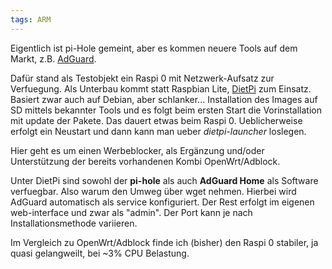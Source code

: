 ```yaml
---
tags: ARM
---
```

Eigentlich ist pi-Hole gemeint, aber es kommen neuere Tools auf dem Markt, z.B. [AdGuard](https://adguard.com/de/adguard-home/overview.html).

Dafür stand als Testobjekt ein Raspi 0 mit Netzwerk-Aufsatz zur Verfuegung. Als Unterbau kommt statt Raspbian Lite, [DietPi](https://dietpi.com/) zum Einsatz. Basiert zwar auch auf Debian, aber schlanker...
Installation des Images auf SD mittels bekannter Tools und es folgt beim ersten Start die Vorinstallation mit update der Pakete. Das dauert etwas beim Raspi 0. Ueblicherweise erfolgt ein Neustart und dann kann man ueber *dietpi-launcher* loslegen.

Hier geht es um einen Werbeblocker, als Ergänzung und/oder Unterstützung der bereits vorhandenen Kombi OpenWrt/Adblock.

Unter DietPi sind sowohl der **pi-hole** als auch **AdGuard Home** als Software verfuegbar. Also warum den Umweg über wget nehmen. Hierbei wird AdGuard automatisch als service konfiguriert. Der Rest erfolgt im eigenen web-interface und zwar als "admin". Der Port kann je nach Installationsmethode variieren.

Im Vergleich zu OpenWrt/Adblock finde ich (bisher) den Raspi 0 stabiler, ja quasi gelangweilt, bei ~3% CPU Belastung.
